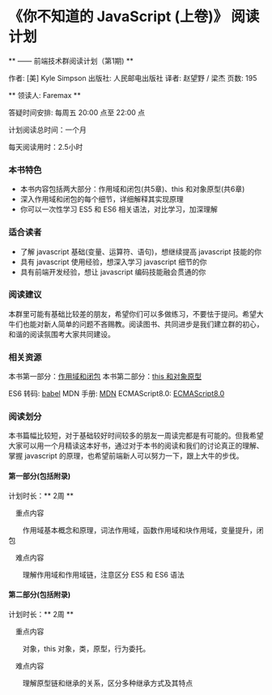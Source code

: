 # 《你不知道的 JavaScript (上卷)》 阅读计划

** —— 前端技术群阅读计划（第1期) **

作者: [美] Kyle Simpson
出版社: 人民邮电出版社
译者: 赵望野 / 梁杰
页数: 195

** 领读人: Faremax **

答疑时间安排: 每周五 20:00 点至 22:00 点

计划阅读总时间：一个月

每天阅读用时：2.5小时

### 本书特色

- 本书内容包括两大部分：作用域和闭包(共5章)、this 和对象原型(共6章)
- 深入作用域和闭包的每个细节，详细解释其实现原理
- 你可以一次性学习 ES5 和 ES6 相关语法，对比学习，加深理解

### 适合读者

- 了解 javascript 基础(变量、运算符、语句)，想继续提高 javascript 技能的你
- 具有 javascript 使用经验，想深入学习 javascript 细节的你
- 具有前端开发经验，想让 javascript 编码技能融会贯通的你

### 阅读建议　

本群里可能有基础比较差的朋友，希望你们可以多做练习，不要怯于提问。希望大牛们也能对新人简单的问题不吝赐教。阅读图书、共同进步是我们建立群的初心，和谐的阅读氛围考大家共同建设。

### 相关资源

本书第一部分：[作用域和闭包](https://github.com/getify/You-Dont-Know-JS/tree/1ed-zh-CN/scope%20%26%20closures)
本书第二部分：[this 和对象原型](https://github.com/getify/You-Dont-Know-JS/tree/1ed-zh-CN/this%20%26%20object%20prototypes)

ES6 转码: [babel](https://babeljs.io/)
MDN 手册: [MDN](https://developer.mozilla.org/zh-CN/)
ECMAScript8.0: [ECMAScript8.0](http://www.ecma-international.org/ecma-262/8.0/)

### 阅读划分

本书篇幅比较短，对于基础较好时间较多的朋友一周读完都是有可能的。但我希望大家可以用一个月精读这本好书，通过对于本书的阅读和我们的讨论真正的理解、掌握 javascript 的原理，也希望前端新人可以努力一下，跟上大牛的步伐。

#### 第一部分(包括附录)

  计划时长：** 2周 **

　重点内容

　　作用域基本概念和原理，词法作用域，函数作用域和块作用域，变量提升，闭包

　难点内容　　

　　理解作用域和作用域链，注意区分 ES5 和 ES6 语法

#### 第二部分(包括附录)

  计划时长：** 2周 **

　重点内容

　　对象，this 对象，类，原型，行为委托。

　难点内容　　

　　理解原型链和继承的关系，区分多种继承方式及其特点



